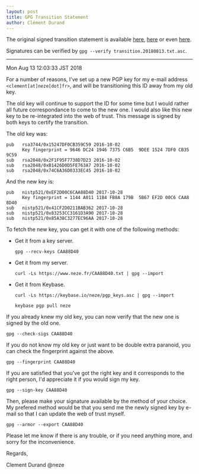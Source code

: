 ```yaml
---
layout: post
title: GPG Transition Statement
author: Clément Durand
---
```


The original signed transition statement is available
[here](/publickey/transition.20180813.txt.asc),
[here](https://keybase.pub/neze/transition.20180813.txt.asc) or even
[here](https://gist.github.com/w2ak/38b1bc1e9908d83d0672ba1853358184).

Signatures can be verified by `gpg --verify transition.20180813.txt.asc`.

---

Mon Aug 13 12:03:33 JST 2018

For a number of reasons, I've set up a new PGP key for my e-mail address
`<clement[at]neze[dot]fr>`, and will be transitioning this ID away from my
old key.

The old key will continue to support the ID for some time but I would
rather all future correspondance to come to the new one. I would also like
this new key to be re-integrated into the web of trust. This message is
signed by both keys to certify the transition.

The old key was:

```
pub   rsa3744/0x15247DF0CB359C59 2016-10-02
      Key fingerprint = 9646 DC24 1946 7375 C6B5  9DEE 1524 7DF0 CB35 9C59
sub   rsa2048/0x2F1F95F7738D7D23 2016-10-02
sub   rsa2048/0xB1426D0D5FE763A7 2016-10-02
sub   rsa2048/0x74C6A36D0333EC45 2016-10-02
```

And the new key is:

```
pub   nistp521/0xEF2D00C6CAA88D40 2017-10-28
      Key fingerprint = 1144 A011 11B4 FB8A 179B  5B67 EF2D 00C6 CAA8 8D40
sub   nistp521/0x41CF2D0211BAB362 2017-10-28
sub   nistp521/0x83253CC3161D3A90 2017-10-28
sub   nistp521/0x85A38C3277EC96AA 2017-10-28
```

To fetch the new key, you can get it with one of the following methods:

  * Get it from a key server.

    ```
    gpg --recv-keys CAA88D40
    ```

  * Get it from my server.

    ```
    curl -Ls https://www.neze.fr/CAA88D40.txt | gpg --import
    ```

  * Get it from Keybase.

    ```
    curl -Ls https://keybase.io/neze/pgp_keys.asc | gpg --import
    ```
    ```
    keybase pgp pull neze
    ```

If you already knew my old key, you can now verify that the new one is signed
by the old one.

```
gpg --check-sigs CAA88D40
```

If you do not know my old key or just want to be double extra paranoid, you
can check the fingerprint against the above.

```
gpg --fingerprint CAA88D40
```

If you are satisfied that you've got the right key and it corresponds to the
right person, I'd appreciate it if you would sign my key.

```
gpg --sign-key CAA88D40
```

Then, please make your signature available by the method of your choice. My
prefered method would be that you send me the newly signed key by e-mail so
that I can update the web of trust myself.

```
gpg --armor --export CAA88D40
```

Please let me know if there is any trouble, or if you need anything more, and
sorry for the inconvenience.

Regards,

Clement Durand
@neze
